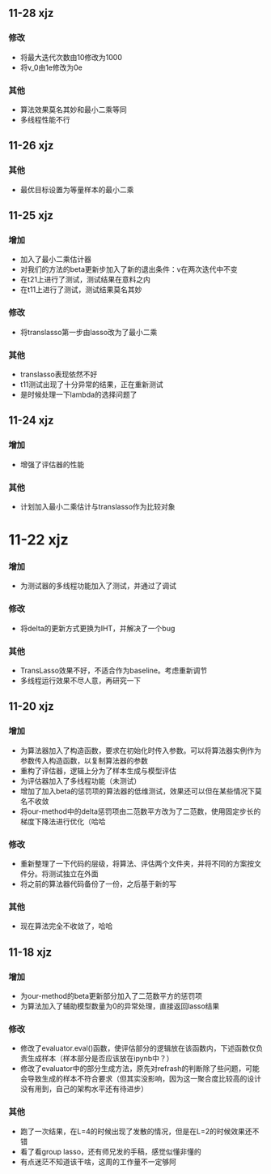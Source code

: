 ## 11-28 xjz
### 修改
- 将最大迭代次数由10修改为1000
- 将v_0由1e修改为0e
### 其他
- 算法效果莫名其妙和最小二乘等同
- 多线程性能不行


## 11-26 xjz
### 其他
- 最优目标设置为等量样本的最小二乘

## 11-25 xjz
### 增加
- 加入了最小二乘估计器
- 对我们的方法的beta更新步加入了新的退出条件：v在两次迭代中不变
- 在t21上进行了测试，测试结果在意料之内
- 在t11上进行了测试，测试结果莫名其妙
### 修改
- 将translasso第一步由lasso改为了最小二乘
### 其他
- translasso表现依然不好
- t11测试出现了十分异常的结果，正在重新测试
- 是时候处理一下lambda的选择问题了


## 11-24 xjz
### 增加
- 增强了评估器的性能
### 其他
- 计划加入最小二乘估计与translasso作为比较对象

# 11-22 xjz
### 增加
- 为测试器的多线程功能加入了测试，并通过了调试
### 修改
- 将delta的更新方式更换为IHT，并解决了一个bug
### 其他
- TransLasso效果不好，不适合作为baseline。考虑重新调节
- 多线程运行效果不尽人意，再研究一下

## 11-20 xjz
### 增加
- 为算法器加入了构造函数，要求在初始化时传入参数。可以将算法器实例作为参数传入构造函数，以复制算法器的参数
- 重构了评估器，逻辑上分为了样本生成与模型评估
- 为评估器加入了多线程功能（未测试）
- 增加了加入beta的惩罚项的算法器的低维测试，效果还可以但在某些情况下莫名不收敛
- 将our-method中的delta惩罚项由二范数平方改为了二范数，使用固定步长的梯度下降法进行优化（哈哈
### 修改
- 重新整理了一下代码的层级，将算法、评估两个文件夹，并将不同的方案按文件分。将测试独立在外面
- 将之前的算法器代码备份了一份，之后基于新的写
### 其他
- 现在算法完全不收敛了，哈哈

## 11-18 xjz
### 增加
- 为our-method的beta更新部分加入了二范数平方的惩罚项
- 为算法加入了辅助模型数量为0的异常处理，直接返回lasso结果
### 修改
- 修改了evaluator.eval()函数，使评估部分的逻辑放在该函数内，下述函数仅负责生成样本（样本部分是否应该放在ipynb中？）
- 修改了evaluator中的部分生成方法，原先对refrash的判断除了些问题，可能会导致生成的样本不符合要求（但其实没影响，因为这一聚合度比较高的设计没有用到，自己的架构水平还有待进步）
### 其他
- 跑了一次结果，在L=4的时候出现了发散的情况，但是在L=2的时候效果还不错
- 看了看group lasso，还有师兄发的手稿，感觉似懂非懂的
- 有点迷茫不知道该干啥，这周的工作量不一定够阿
